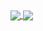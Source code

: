 <a href="https://github.com/anuraghazra/github-readme-stats">
  <img align="center" src="https://github-readme-stats-two-woad-82.vercel.app/api?username=AhsanIsEpic&include_all_commits=true&show_icons=true&rank_icon=percentile" />
</a>
<a href="https://github.com/anuraghazra/convoychat">
  <img align="center" src="https://github-readme-stats-two-woad-82.vercel.app/api/top-langs/?username=AhsanIsEpic" />
</a>
<!--
### You've reached the profile of AhsanIsEpic

Description stuff
-->
